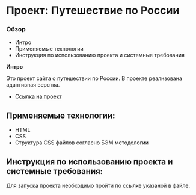 # Проект: Путешествие по России

### Обзор
* Интро
* Применяемые технологии
* Инструкция по использованию проекта и системные требования

**Интро**

Это проект сайта о путешествии по России.
В проекте реализована адаптивная верстка.

* [Ссылка на проект](https://artembushmin.github.io/russian-travel/index.html)

## Применяемые технологии:
* HTML
* CSS
* Структура CSS файлов согласно БЭМ методологии

## Инструкция по использованию проекта и системные требования:
Для запуска проекта необходимо пройти по ссылке указаной в файле.
